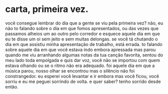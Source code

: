 # carta, primeira vez.

você consegue lembrar do dia que a gente se viu pela primeira vez? não, eu não to falando sobre o dia em que fomos apresentados, ou das vezes que passamos alheios um ao outro pelo corredor e esquece aquele dia em que eu te disse um oi sem jeito e sem muitas delongas. se você tá chutando o dia em que assistiu minha apresentação de trabalho, está errada. to falando sobre aquele dia em que você estava indo embora apressada mas parou quando me viu arranhando algumas notas da tua canção favorita, sentou do meu lado toda empolgada e quis dar voz, você não se importou com quem estava olhando ou se o ritmo não era adequado. foi aquele dia em que a música parou, nosso olhar se encontrou mas o silêncio não foi constrangedor. eu esperei você levantar e ir embora mas você ficou, você sorriu e eu me peguei sorrindo de volta. e quer saber? tenho sorrido desde então.

